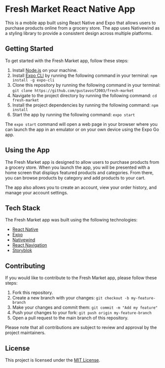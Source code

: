 # Fresh Market React Native App

This is a mobile app built using React Native and Expo that allows users to purchase products online from a grocery store. The app uses Nativewind as a styling library to provide a consistent design across multiple platforms.

## Getting Started

To get started with the Fresh Market app, follow these steps:

1.  Install [Node.js](https://nodejs.org/) on your machine.
2.  Install [Expo CLI](https://docs.expo.dev/get-started/installation/) by running the following command in your terminal: `npm install -g expo-cli`
3.  Clone this repository by running the following command in your terminal: `git clone https://github.com/gustavosf2003/fresh-market`
4.  Navigate to the project directory by running the following command: `cd fresh-market`
5.  Install the project dependencies by running the following command: `npm install`
6.  Start the app by running the following command: `expo start`

The `expo start` command will open a web page in your browser where you can launch the app in an emulator or on your own device using the Expo Go app.

## Using the App

The Fresh Market app is designed to allow users to purchase products from a grocery store. When you launch the app, you will be presented with a home screen that displays featured products and categories. From there, you can browse products by category and add products to your cart.

The app also allows you to create an account, view your order history, and manage your account settings.

## Tech Stack

The Fresh Market app was built using the following technologies:

- [React Native](https://reactnative.dev/)
- [Expo](https://expo.dev/)
- [Nativewind](https://www.nativewind.dev/)
- [React Navigation](https://reactnavigation.org/)
- [Storyblok](https://www.storyblok.com/home)

## Contributing

If you would like to contribute to the Fresh Market app, please follow these steps:

1.  Fork this repository.
2.  Create a new branch with your changes: `git checkout -b my-feature-branch`
3.  Make your changes and commit them: `git commit -m "Add my feature"`
4.  Push your changes to your fork: `git push origin my-feature-branch`
5.  Open a pull request to the main branch of this repository.

Please note that all contributions are subject to review and approval by the project maintainers.

## License

This project is licensed under the [MIT License](LICENSE).
